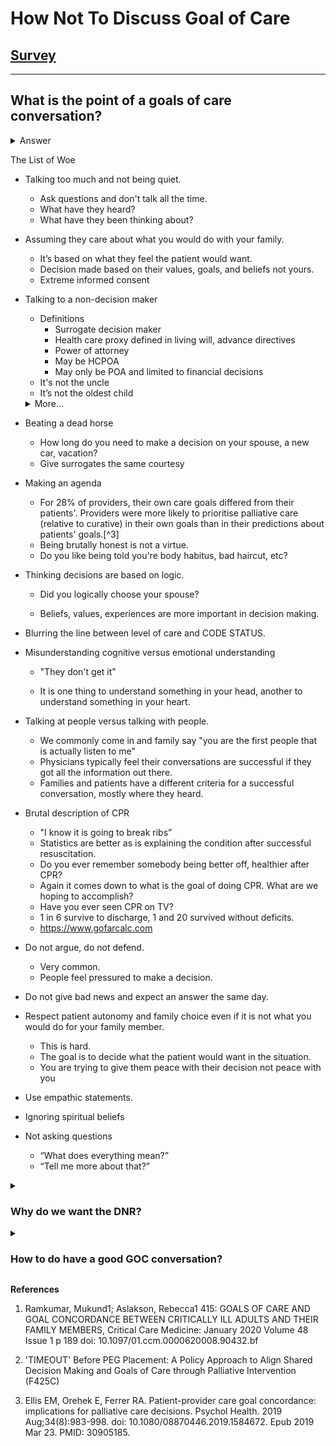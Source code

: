 # How Not To Discuss Goal of Care

## [Survey](./survey)

<hr />

## What is the point of a goals of care conversation?

<details>
  <summary>Answer</summary>

Goal concordant care
: healthcare for seriously ill patients that aligns treatment with their goals and values.

- We want to have a conversation to determine what is most important and what they want to avoid then turn that into medical orders.

- Results
  - 17% vs 4% trach/PEG after GOC conversations[^1]
  - Over 50% decrease in PEG placement after GOC conversations[^2]

</details>

The List of Woe

- Talking too much and not being quiet.

  - Ask questions and don't talk all the time.
  - What have they heard?
  - What have they been thinking about?

- Assuming they care about what you would do with your family.

  - It’s based on what they feel the patient would want.
  - Decision made based on their values, goals, and beliefs not yours.
  - Extreme informed consent

- Talking to a non-decision maker

  - Definitions
    - Surrogate decision maker
    - Health care proxy defined in living will, advance directives
    - Power of attorney
    - May be HCPOA
    - May only be POA and limited to financial decisions
  - It's not the uncle
  - It’s not the oldest child
  <details>
  <summary>More...</summary>
  
  1. POA papers are typically prepared legally through a law office and may/may not include HC POA (must read to clarify)
  2. Living wills identify a healthcare proxy. If using the HH Advanced Directives packet, only 2 witnesses required, not notary.
  3. If we are recognizing, decision maker as HC POA or HC proxy, we should make every attempt to get paperwork on chart if not in Cerner.
  4. If letting NOK, act as medical surrogate, we should use the CERTIFICATION OF HEALTH CARE DECISION SURROGATE (PULSE page, forms) at least for compassionate extubation.
  5. If none of the above and no relatives, need case mgt to work on expedited guardianship. Guardianship (power over the person) vs. Conservatorship (power over the purse).

  </details>

- Beating a dead horse

  - How long do you need to make a decision on your spouse, a new car, vacation?
  - Give surrogates the same courtesy

- Making an agenda

  - For 28% of providers, their own care goals differed from their patients'. Providers were more likely to prioritise palliative care (relative to curative) in their own goals than in their predictions about patients' goals.[^3]
  - Being brutally honest is not a virtue.
  - Do you like being told you're body habitus, bad haircut, etc?

- Thinking decisions are based on logic.

  - Did you logically choose your spouse?

  - Beliefs, values, experiences are more important in decision making.

- Blurring the line between level of care and CODE STATUS.

- Misunderstanding cognitive versus emotional understanding

  - "They don't get it"

  - It is one thing to understand something in your head, another to understand something in your heart.

- Talking at people versus talking with people.

  - We commonly come in and family say "you are the first people that is actually listen to me"
  - Physicians typically feel their conversations are successful if they got all the information out there.
  - Families and patients have a different criteria for a successful conversation, mostly where they heard.

- Brutal description of CPR

  - "I know it is going to break ribs”
  - Statistics are better as is explaining the condition after successful resuscitation.
  - Do you ever remember somebody being better off, healthier after CPR?
  - Again it comes down to what is the goal of doing CPR. What are we hoping to accomplish?
  - Have you ever seen CPR on TV?
  - 1 in 6 survive to discharge, 1 and 20 survived without deficits.
  - https://www.gofarcalc.com

- Do not argue, do not defend.

  - Very common.
  - People feel pressured to make a decision.

- Do not give bad news and expect an answer the same day.

- Respect patient autonomy and family choice even if it is not what you would do for your family member.

  - This is hard.
  - The goal is to decide what the patient would want in the situation.
  - You are trying to give them peace with their decision not peace with you

- Use empathic statements.

- Ignoring spiritual beliefs

- Not asking questions
  - “What does everything mean?”
  - “Tell me more about that?”

<details>
  <summary><h3>Why do we want the DNR?</h3></summary>
  Moral Distress
  : "Knowing the right thing to do but not being able to do it because of some external constraint."
</details>

<details>
  <summary><h3>How to do have a good GOC conversation?</h3></summary>
  
### Use a Talking Map</h3>
  ## [REMAP](https://www.vitaltalk.org/guides/transitionsgoals-of-care/)
  1. Reframe why the status quo isn’t working. 
  2. Expect emotion & empathize. 
  3. Map the future.
  4. Align with the patient’s values. 
  5. Plan medical treatments that match patient values.

## Susan Block's Four Questions

1. Do you understand your prognosis?
2. What are your fears about what is to come?
3. What are your goals as time runs out?
4. What trade offs are you willing to make?

</details>

**References**

1. Ramkumar, Mukund1; Aslakson, Rebecca1 415: GOALS OF CARE AND GOAL CONCORDANCE BETWEEN CRITICALLY ILL ADULTS AND THEIR FAMILY MEMBERS, Critical Care Medicine: January 2020 Volume 48 Issue 1 p 189
   doi: 10.1097/01.ccm.0000620008.90432.bf

2. 'TIMEOUT' Before PEG Placement: A Policy Approach to Align Shared Decision Making and Goals of Care through Palliative Intervention (F425C)

3. Ellis EM, Orehek E, Ferrer RA. Patient-provider care goal concordance: implications for palliative care decisions. Psychol Health. 2019 Aug;34(8):983-998. doi: 10.1080/08870446.2019.1584672. Epub 2019 Mar 23. PMID: 30905185.
